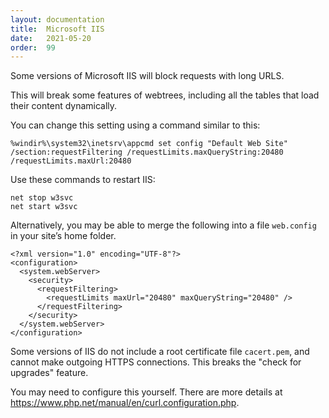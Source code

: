 ```yaml
---
layout: documentation
title:  Microsoft IIS
date:   2021-05-20
order:  99
---
```


Some versions of  Microsoft IIS will block requests with long URLS.

This will break some features of webtrees, including all the tables
that load their content dynamically.

You can change this setting using a command similar to this:

```
%windir%\system32\inetsrv\appcmd set config "Default Web Site" /section:requestFiltering /requestLimits.maxQueryString:20480 /requestLimits.maxUrl:20480
```

Use these commands to restart IIS:

```
net stop w3svc
net start w3svc
```

Alternatively, you may be able to merge the following into a file `web.config`
in your site’s home folder.

```
<?xml version="1.0" encoding="UTF-8"?>
<configuration>
  <system.webServer>
    <security>
      <requestFiltering>
        <requestLimits maxUrl="20480" maxQueryString="20480" />
      </requestFiltering>
    </security>
  </system.webServer>
</configuration>
```

Some versions of IIS do not include a root certificate file `cacert.pem`, and cannot make outgoing HTTPS
connections.  This breaks the "check for upgrades" feature.

You may need to configure this yourself.  There are more details at <https://www.php.net/manual/en/curl.configuration.php>.
